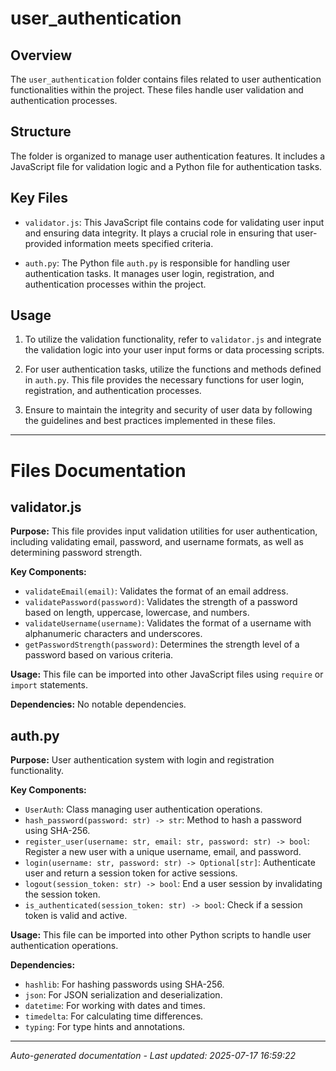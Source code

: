 # user_authentication

## Overview
The `user_authentication` folder contains files related to user authentication functionalities within the project. These files handle user validation and authentication processes.

## Structure
The folder is organized to manage user authentication features. It includes a JavaScript file for validation logic and a Python file for authentication tasks.

## Key Files
- `validator.js`: This JavaScript file contains code for validating user input and ensuring data integrity. It plays a crucial role in ensuring that user-provided information meets specified criteria.
  
- `auth.py`: The Python file `auth.py` is responsible for handling user authentication tasks. It manages user login, registration, and authentication processes within the project.

## Usage
1. To utilize the validation functionality, refer to `validator.js` and integrate the validation logic into your user input forms or data processing scripts.

2. For user authentication tasks, utilize the functions and methods defined in `auth.py`. This file provides the necessary functions for user login, registration, and authentication processes.

3. Ensure to maintain the integrity and security of user data by following the guidelines and best practices implemented in these files.

---

# Files Documentation

## validator.js

**Purpose:** This file provides input validation utilities for user authentication, including validating email, password, and username formats, as well as determining password strength.

**Key Components:**
- `validateEmail(email)`: Validates the format of an email address.
- `validatePassword(password)`: Validates the strength of a password based on length, uppercase, lowercase, and numbers.
- `validateUsername(username)`: Validates the format of a username with alphanumeric characters and underscores.
- `getPasswordStrength(password)`: Determines the strength level of a password based on various criteria.

**Usage:** This file can be imported into other JavaScript files using `require` or `import` statements.

**Dependencies:** No notable dependencies.

## auth.py

**Purpose:** User authentication system with login and registration functionality.

**Key Components:**
- `UserAuth`: Class managing user authentication operations.
- `hash_password(password: str) -> str`: Method to hash a password using SHA-256.
- `register_user(username: str, email: str, password: str) -> bool`: Register a new user with a unique username, email, and password.
- `login(username: str, password: str) -> Optional[str]`: Authenticate user and return a session token for active sessions.
- `logout(session_token: str) -> bool`: End a user session by invalidating the session token.
- `is_authenticated(session_token: str) -> bool`: Check if a session token is valid and active.

**Usage:** This file can be imported into other Python scripts to handle user authentication operations.

**Dependencies:**
- `hashlib`: For hashing passwords using SHA-256.
- `json`: For JSON serialization and deserialization.
- `datetime`: For working with dates and times.
- `timedelta`: For calculating time differences.
- `typing`: For type hints and annotations.

---
*Auto-generated documentation - Last updated: 2025-07-17 16:59:22*
